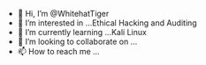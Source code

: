 - 👋 Hi, I’m @WhitehatTiger
- 👀 I’m interested in ...Ethical Hacking and Auditing
- 🌱 I’m currently learning ...Kali Linux
- 💞️ I’m looking to collaborate on ...
- 📫 How to reach me ...

<!---
WhitehatTiger/WhitehatTiger is a ✨ special ✨ repository because its `README.md` (this file) appears on your GitHub profile.
You can click the Preview link to take a look at your changes.
--->
